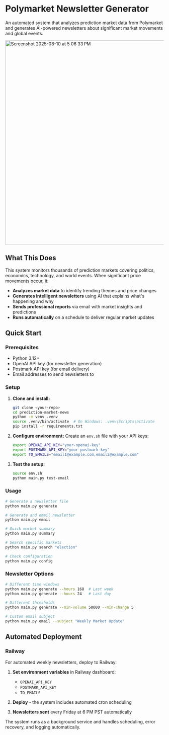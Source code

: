 # Polymarket Newsletter Generator

An automated system that analyzes prediction market data from Polymarket and generates AI-powered newsletters about significant market movements and global events.

<img width="902" height="650" alt="Screenshot 2025-08-10 at 5 06 33 PM" src="https://github.com/user-attachments/assets/7c1d3361-8dce-483a-a913-078f3aa0881e" />


## What This Does

This system monitors thousands of prediction markets covering politics, economics, technology, and world events. When significant price movements occur, it:

- **Analyzes market data** to identify trending themes and price changes
- **Generates intelligent newsletters** using AI that explains what's happening and why
- **Sends professional reports** via email with market insights and predictions
- **Runs automatically** on a schedule to deliver regular market updates

## Quick Start

### Prerequisites
- Python 3.12+
- OpenAI API key (for newsletter generation)
- Postmark API key (for email delivery)
- Email addresses to send newsletters to

### Setup

1. **Clone and install:**
   ```bash
   git clone <your-repo>
   cd prediction-market-news
   python -m venv .venv
   source .venv/bin/activate  # On Windows: .venv\Scripts\activate
   pip install -r requirements.txt
   ```

2. **Configure environment:**
   Create an `env.sh` file with your API keys:
   ```bash
   export OPENAI_API_KEY="your-openai-key"
   export POSTMARK_API_KEY="your-postmark-key"  
   export TO_EMAILS="email1@example.com,email2@example.com"
   ```

3. **Test the setup:**
   ```bash
   source env.sh
   python main.py test-email
   ```

### Usage

```bash
# Generate a newsletter file
python main.py generate

# Generate and email newsletter  
python main.py email

# Quick market summary
python main.py summary

# Search specific markets
python main.py search "election"

# Check configuration
python main.py config
```

### Newsletter Options

```bash
# Different time windows
python main.py generate --hours 168  # Last week
python main.py generate --hours 24   # Last day

# Different thresholds
python main.py generate --min-volume 50000 --min-change 5

# Custom email subject
python main.py email --subject "Weekly Market Update"
```

## Automated Deployment

### Railway

For automated weekly newsletters, deploy to Railway:

1. **Set environment variables** in Railway dashboard:
   - `OPENAI_API_KEY`
   - `POSTMARK_API_KEY` 
   - `TO_EMAILS`

2. **Deploy** - the system includes automated cron scheduling

3. **Newsletters sent** every Friday at 6 PM PST automatically

The system runs as a background service and handles scheduling, error recovery, and logging automatically.

